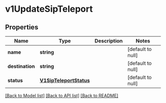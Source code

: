 # v1UpdateSipTeleport

## Properties
Name | Type | Description | Notes
------------ | ------------- | ------------- | -------------
**name** | **string** |  | [default to null]
**destination** | **string** |  | [default to null]
**status** | [**V1SipTeleportStatus**](V1SipTeleportStatus.md) |  | [default to null]

[[Back to Model list]](../README.md#documentation-for-models) [[Back to API list]](../README.md#documentation-for-api-endpoints) [[Back to README]](../README.md)


